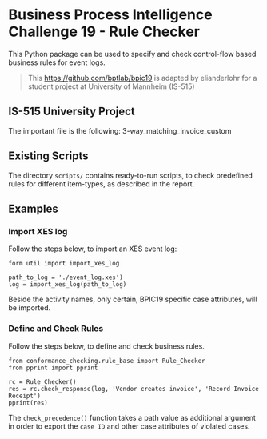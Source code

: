 # Business Process Intelligence Challenge 19 - Rule Checker
This Python package can be used to specify and check control-flow based business rules for event logs.

> This https://github.com/bptlab/bpic19 is adapted by elianderlohr for a student project at University of Mannheim (IS-515)

## IS-515 University Project

The important file is the following: 3-way_matching_invoice_custom

## Existing Scripts
The directory `scripts/` contains ready-to-run scripts, to check predefined rules for different item-types, as described in the report.

## Examples

### Import XES log
Follow the steps below, to import an XES event log:
````
form util import import_xes_log

path_to_log = './event_log.xes')
log = import_xes_log(path_to_log)
````
Beside the activity names, only certain, BPIC19 specific case attributes, will be imported.

### Define and Check Rules
Follow the steps below, to define and check business rules.
````
from conformance_checking.rule_base import Rule_Checker
from pprint import pprint

rc = Rule_Checker()
res = rc.check_response(log, 'Vendor creates invoice', 'Record Invoice Receipt')
pprint(res)
````
The `check_precedence()` function takes a path value as additional argument in order to export the `case ID` and other case attributes of violated cases. 

